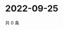 # 2022-09-25

共 0 条

<!-- BEGIN WEIBO -->
<!-- 最后更新时间 Sun Sep 25 2022 22:15:47 GMT+0800 (China Standard Time) -->

<!-- END WEIBO -->
